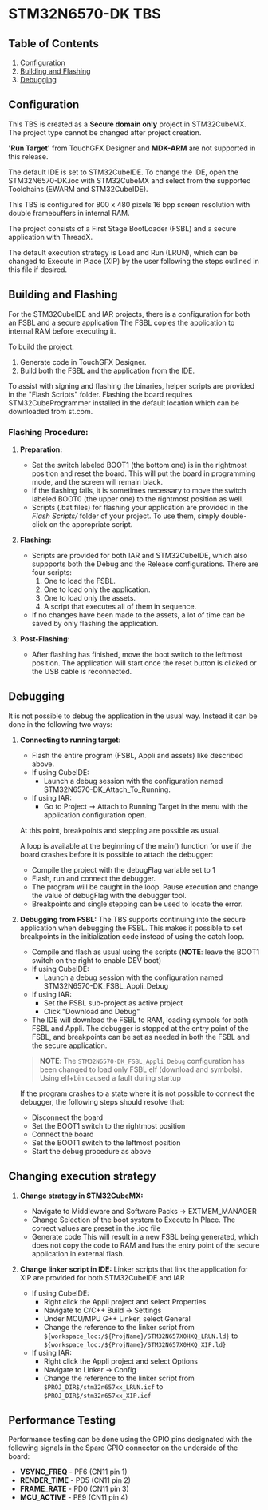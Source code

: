 # STM32N6570-DK TBS

## Table of Contents
1. [Configuration](#configuration)
2. [Building and Flashing](#building-and-flashing)
3. [Debugging](#debugging)

## Configuration

This TBS is created as a **Secure domain only** project in STM32CubeMX. The project type cannot be changed after project creation.

**'Run Target'** from TouchGFX Designer and **MDK-ARM** are not supported in this release.

The default IDE is set to STM32CubeIDE. To change the IDE, open the STM32N6570-DK.ioc with STM32CubeMX and select from the supported Toolchains (EWARM and STM32CubeIDE).

This TBS is configured for 800 x 480 pixels 16 bpp screen resolution with double framebuffers in internal RAM.

The project consists of a First Stage BootLoader (FSBL) and a secure application with ThreadX.

The default execution strategy is Load and Run (LRUN), which can be changed to Execute in Place (XIP) by the user following the steps outlined in this file if desired.

## Building and Flashing

For the STM32CubeIDE and IAR projects, there is a configuration for both an FSBL and a secure application
The FSBL copies the application to internal RAM before executing it.

To build the project:
1. Generate code in TouchGFX Designer.
2. Build both the FSBL and the application from the IDE.

To assist with signing and flashing the binaries, helper scripts are provided in the "Flash Scripts" folder. Flashing the board requires STM32CubeProgrammer installed in the default location which can be downloaded from st.com.

### Flashing Procedure:

1. **Preparation:**
   - Set the switch labeled BOOT1 (the bottom one) is in the rightmost position and reset the board. This will put the board in programming mode, and the screen will remain black.
   - If the flashing fails, it is sometimes necessary to move the switch labeled BOOT0 (the upper one) to the rightmost position as well.
   - Scripts (.bat files) for flashing your application are provided in the *Flash Scripts/* folder of your project. To use them, simply double-click on the appropriate script.

3. **Flashing:**
   - Scripts are provided for both IAR and STM32CubeIDE, which also suppports both the Debug and the Release configurations. There are four scripts:
     1. One to load the FSBL.
     2. One to load only the application.
     3. One to load only the assets.
     4. A script that executes all of them in sequence.
   - If no changes have been made to the assets, a lot of time can be saved by only flashing the application.

4. **Post-Flashing:**
   - After flashing has finished, move the boot switch to the leftmost position. The application will start once the reset button is clicked or the USB cable is reconnected.

## Debugging

It is not possible to debug the application in the usual way. Instead it can be done in the following two ways:

1. **Connecting to running target:**
   - Flash the entire program (FSBL, Appli and assets) like described above.
    - If using CubeIDE:
      - Launch a debug session with the configuration named STM32N6570-DK_Attach_To_Running.
   - If using IAR:
      - Go to Project -> Attach to Running Target in the menu with the application configuration open.

   At this point, breakpoints and stepping are possible as usual.

   A loop is available at the beginning of the main() function for use if the board crashes before it is possible to attach the debugger:
   - Compile the project with the debugFlag variable set to 1
   - Flash, run and connect the debugger.
   - The program will be caught in the loop. Pause execution and change the value of debugFlag with the debugger tool.
   - Breakpoints and single stepping can be used to locate the error.

2. **Debugging from FSBL:**
   The TBS supports continuing into the secure application when debugging the FSBL. This makes it possible to set breakpoints in the initialization code instead of using the catch loop.
   - Compile and flash as usual using the scripts (**NOTE**: leave the BOOT1 switch on the right to enable DEV boot)
   - If using CubeIDE:
      - Launch a debug session with the configuration named STM32N6570-DK_FSBL_Appli_Debug
   - If using IAR:
      - Set the FSBL sub-project as active project
      - Click "Download and Debug"
   - The IDE will download the FSBL to RAM, loading symbols for both FSBL and Appli. The debugger is stopped at the entry point of the FSBL, and breakpoints can be set as needed in both the FSBL and the secure application.

   > **NOTE**: The `STM32N6570-DK_FSBL_Appli_Debug` configuration has been changed to load only FSBL elf (download and symbols).  Using elf+bin caused a fault during startup

   If the program crashes to a state where it is not possible to connect the debugger, the following steps should resolve that:
   - Disconnect the board
   - Set the BOOT1 switch to the rightmost position
   - Connect the board
   - Set the BOOT1 switch to the leftmost position
   - Start the debug procedure as above

## Changing execution strategy

1. **Change strategy in STM32CubeMX:**
   - Navigate to Middleware and Software Packs -> EXTMEM_MANAGER
   - Change Selection of the boot system to Execute In Place. The correct values are preset in the .ioc file
   - Generate code
   This will result in a new FSBL being generated, which does not copy the code to RAM and has the entry point of the secure application in external flash.

2. **Change linker script in IDE:**
   Linker scripts that link the application for XIP are provided for both STM32CubeIDE and IAR
   - If using CubeIDE:
      - Right click the Appli project and select Properties
      - Navigate to C/C++ Build -> Settings
      - Under MCU/MPU G++ Linker, select General
      - Change the reference to the linker script from ```${workspace_loc:/${ProjName}/STM32N657X0HXQ_LRUN.ld}``` to ```${workspace_loc:/${ProjName}/STM32N657X0HXQ_XIP.ld}```
   - If using IAR:
      - Right click the Appli project and select Options
      - Navigate to Linker -> Config
      - Change the reference to the linker script from ```$PROJ_DIR$/stm32n657xx_LRUN.icf``` to ```$PROJ_DIR$/stm32n657xx_XIP.icf```


## Performance Testing

Performance testing can be done using the GPIO pins designated with the following signals in the Spare GPIO connector on the underside of the board:

- **VSYNC_FREQ**  - PF6 (CN11 pin 1)
- **RENDER_TIME** - PD5 (CN11 pin 2)
- **FRAME_RATE**  - PD0 (CN11 pin 3)
- **MCU_ACTIVE**  - PE9 (CN11 pin 4)
